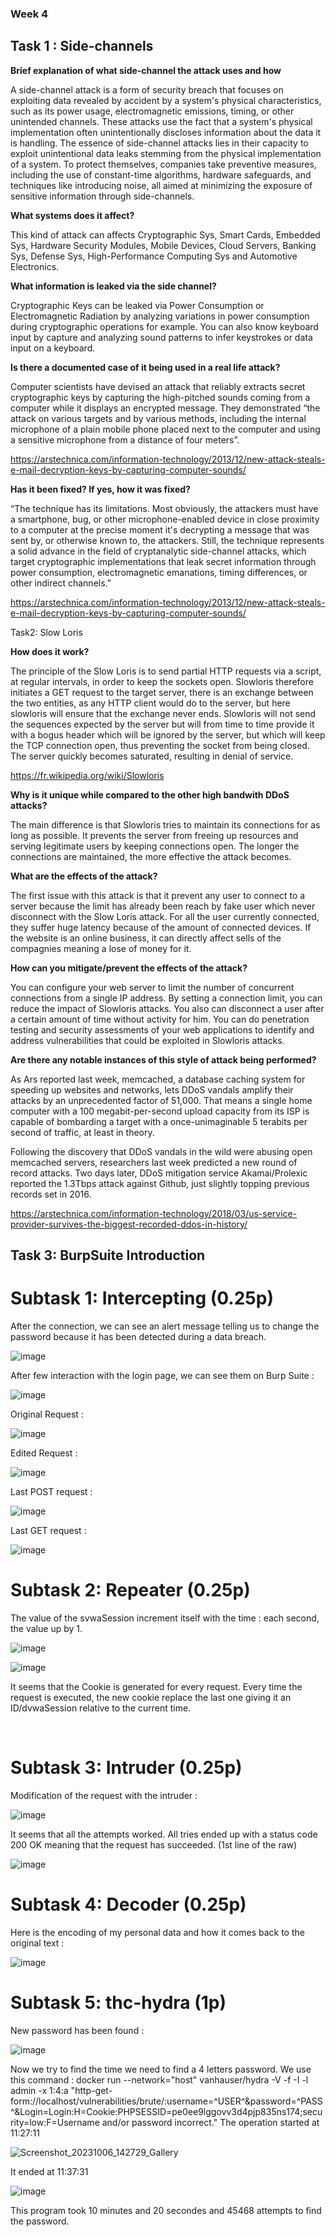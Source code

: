 ### Week 4

## Task 1 : Side-channels

<b> Brief explanation of what side-channel the attack uses and how</b>

A side-channel attack is a form of security breach that focuses on exploiting data revealed by accident  by a system's physical characteristics, such as its power usage, electromagnetic emissions, timing, or other unintended channels. These attacks use the fact that a system's physical implementation often unintentionally discloses information about the data it is handling.
The essence of side-channel attacks lies in their capacity to exploit unintentional data leaks stemming from the physical implementation of a system. To protect themselves, companies take preventive measures, including the use of constant-time algorithms, hardware safeguards, and techniques like introducing noise, all aimed at minimizing the exposure of sensitive information through side-channels.

<b> What systems does it affect?</b>

This kind of attack can affects Cryptographic Sys, Smart Cards, Embedded Sys, Hardware Security Modules, Mobile Devices, Cloud Servers, Banking Sys, Defense Sys, High-Performance Computing Sys and Automotive Electronics.

<b>What information is leaked via the side channel?</b>

Cryptographic Keys can be leaked via Power Consumption or Electromagnetic Radiation by analyzing variations in power consumption during cryptographic operations for example. You can also know keyboard input by capture and analyzing sound patterns to infer keystrokes or data input on a keyboard.

<b>Is there a documented case of it being used in a real life attack?</b>

Computer scientists have devised an attack that reliably extracts secret cryptographic keys by capturing the high-pitched sounds coming from a computer while it displays an encrypted message.
They demonstrated “the attack on various targets and by various methods, including the internal microphone of a plain mobile phone placed next to the computer and using a sensitive microphone from a distance of four meters”.

https://arstechnica.com/information-technology/2013/12/new-attack-steals-e-mail-decryption-keys-by-capturing-computer-sounds/

<b>Has it been fixed? If yes, how it was fixed?</b>

“The technique has its limitations. Most obviously, the attackers must have a smartphone, bug, or other microphone-enabled device in close proximity to a computer at the precise moment it's decrypting a message that was sent by, or otherwise known to, the attackers. Still, the technique represents a solid advance in the field of cryptanalytic side-channel attacks, which target cryptographic implementations that leak secret information through power consumption, electromagnetic emanations, timing differences, or other indirect channels.”

https://arstechnica.com/information-technology/2013/12/new-attack-steals-e-mail-decryption-keys-by-capturing-computer-sounds/

Task2: Slow Loris

<b>How does it work?</b>

The principle of the Slow Loris is to send partial HTTP requests via a script, at regular intervals, in order to keep the sockets open. Slowloris therefore initiates a GET request to the target server, there is an exchange between the two entities, as any HTTP client would do to the server, but here slowloris will ensure that the exchange never ends. Slowloris will not send the sequences expected by the server but will from time to time provide it with a bogus header which will be ignored by the server, but which will keep the TCP connection open, thus preventing the socket from being closed. The server quickly becomes saturated, resulting in denial of service. 

https://fr.wikipedia.org/wiki/Slowloris

<b> Why is it unique while compared to the other high bandwith DDoS attacks?</b>

The main difference is that  Slowloris tries to maintain its connections for as long as possible. It prevents the server from freeing up resources and serving legitimate users by keeping connections open. The longer the connections are maintained, the more effective the attack becomes.

<b> What are the effects of the attack?</b>

The first issue with this attack is that it prevent any user to connect to a server because the limit has already been reach by fake user which never disconnect with the Slow Loris attack. For all the user currently connected, they suffer huge latency because of the amount of connected devices. If the website is an online business, it can directly affect sells of the compagnies meaning a lose of money for it.

<b>How can you mitigate/prevent the effects of the attack?</b>

You can configure your web server to limit the number of concurrent connections from a single IP address. By setting a connection limit, you can reduce the impact of Slowloris attacks. You also can disconnect a user after a certain amount of time without activity for him. You can do penetration testing and security assessments of your web applications to identify and address vulnerabilities that could be exploited in Slowloris attacks.

<b>Are there any notable instances of this style of attack being performed?</b>

As Ars reported last week, memcached, a database caching system for speeding up websites and networks, lets DDoS vandals amplify their attacks by an unprecedented factor of 51,000. That means a single home computer with a 100 megabit-per-second upload capacity from its ISP is capable of bombarding a target with a once-unimaginable 5 terabits per second of traffic, at least in theory.

Following the discovery that DDoS vandals in the wild were abusing open memcached servers, researchers last week predicted a new round of record attacks. Two days later, DDoS mitigation service Akamai/Prolexic reported the 1.3Tbps attack against Github, just slightly topping previous records set in 2016.

https://arstechnica.com/information-technology/2018/03/us-service-provider-survives-the-biggest-recorded-ddos-in-history/
 
## Task 3: BurpSuite Introduction
# Subtask 1: Intercepting (0.25p)

After the connection, we can see an alert message telling us to change the password because it has been detected during a data breach.

![image](https://github.com/Ploooot/Security_Engineering/assets/121863850/b257fd4e-791b-42fd-87ee-e1d80075155b)

After few interaction with the login page, we can see them on Burp Suite : 

![image](https://github.com/Ploooot/Security_Engineering/assets/121863850/fb7121ca-c4e8-4fcf-9eb2-9d9e71a4f2ed)

Original Request : 

![image](https://github.com/Ploooot/Security_Engineering/assets/121863850/9613cbfc-cd74-4051-ae5d-a8ef235df65d)


Edited Request : 

![image](https://github.com/Ploooot/Security_Engineering/assets/121863850/b69cf892-869b-424d-9306-179dc7783f9b)


Last POST request : 
 
![image](https://github.com/Ploooot/Security_Engineering/assets/121863850/e8ba415b-1112-44ce-b7fd-f99d25fdec6d)

Last GET request : 

![image](https://github.com/Ploooot/Security_Engineering/assets/121863850/bb6fd0d3-5582-460a-adc2-c10b57fceb0c)
 
# Subtask 2: Repeater (0.25p)

The value of the svwaSession increment itself with the time : each second, the value up by 1.

![image](https://github.com/Ploooot/Security_Engineering/assets/121863850/8196950c-2d72-4c25-a2e1-c8d4fd21d93a)

![image](https://github.com/Ploooot/Security_Engineering/assets/121863850/e777db70-3643-43f5-9159-5ab20aae90f2)

It seems that the Cookie is generated for every request. Every time the request is executed, the new cookie replace the last one giving it an ID/dvwaSession relative to the current time.

 
# Subtask 3: Intruder (0.25p)

Modification of the request with the intruder :

![image](https://github.com/Ploooot/Security_Engineering/assets/121863850/d3646cd9-62a0-4c0b-bf86-bb6275123354)

It seems that all the attempts worked. All tries ended up with a status code 200 OK meaning that the request has succeeded. (1st line of the raw)

![image](https://github.com/Ploooot/Security_Engineering/assets/121863850/49949219-6202-4b92-af43-5670e92c68c7)
 
# Subtask 4: Decoder (0.25p)

Here is the encoding of my personal data and how it comes back to the original text : 

![image](https://github.com/Ploooot/Security_Engineering/assets/121863850/5e01955a-8750-475a-b9f3-f0b425d9c5ca)

# Subtask 5: thc-hydra (1p)

New password has been found : 

![image](https://github.com/Ploooot/Security_Engineering/assets/121863850/94c51c55-2d2d-4b58-9910-e28045fa444d)

Now we try to find the time we need to find a 4 letters password.
We use this command : docker run --network="host" vanhauser/hydra -V -f -I -l admin -x 1:4:a "http-get-form://localhost/vulnerabilities/brute/:username=^USER^&password=^PASS^&Login=Login:H=Cookie:PHPSESSID=pe0ee9lggovv3d4pjp835ns174;security=low:F=Username and/or password incorrect."
The operation started at 11:27:11

![Screenshot_20231006_142729_Gallery](https://github.com/Ploooot/Security_Engineering/assets/121863850/d84cdae2-ba4b-4a0a-8fa7-cf2b7459ee9b)

It ended at 11:37:31

![image](https://github.com/Ploooot/Security_Engineering/assets/121863850/b531a486-6fee-4371-a8e1-1f3a99af8796)

This program took 10 minutes and 20 secondes and 45468 attempts to find the password.
